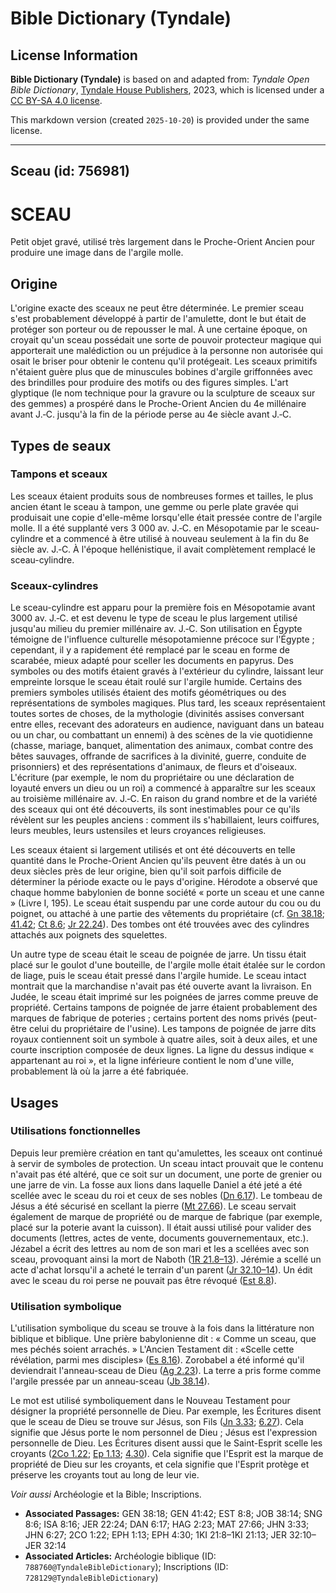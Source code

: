 # Bible Dictionary (Tyndale)

## License Information

**Bible Dictionary (Tyndale)** is based on and adapted from: _Tyndale Open Bible Dictionary_, [Tyndale House Publishers](https://tyndaleopenresources.com/), 2023, which is licensed under a [CC BY-SA 4.0 license](https://creativecommons.org/licenses/by-sa/4.0/legalcode.en).

This markdown version (created `2025-10-20`) is provided under the same license.



--------------------------------

## Sceau (id: 756981)

SCEAU
=====

Petit objet gravé, utilisé très largement dans le Proche\-Orient Ancien pour produire une image dans de l'argile molle.

Origine
-------

L'origine exacte des sceaux ne peut être déterminée. Le premier sceau s'est probablement développé à partir de l'amulette, dont le but était de protéger son porteur ou de repousser le mal. À une certaine époque, on croyait qu'un sceau possédait une sorte de pouvoir protecteur magique qui apporterait une malédiction ou un préjudice à la personne non autorisée qui osait le briser pour obtenir le contenu qu'il protégeait. Les sceaux primitifs n'étaient guère plus que de minuscules bobines d'argile griffonnées avec des brindilles pour produire des motifs ou des figures simples. L'art glyptique (le nom technique pour la gravure ou la sculpture de sceaux sur des gemmes) a prospéré dans le Proche\-Orient Ancien du 4e millénaire avant J.‑C. jusqu'à la fin de la période perse au 4e siècle avant J.‑C.

Types de seaux
--------------

### Tampons et sceaux

Les sceaux étaient produits sous de nombreuses formes et tailles, le plus ancien étant le sceau à tampon, une gemme ou perle plate gravée qui produisait une copie d'elle\-même lorsqu'elle était pressée contre de l'argile molle. Il a été supplanté vers 3 000 av. J.‑C. en Mésopotamie par le sceau\-cylindre et a commencé à être utilisé à nouveau seulement à la fin du 8e siècle av. J.‑C. À l'époque hellénistique, il avait complètement remplacé le sceau\-cylindre.

### Sceaux\-cylindres

Le sceau\-cylindre est apparu pour la première fois en Mésopotamie avant 3000 av. J.‑C. et est devenu le type de sceau le plus largement utilisé jusqu'au milieu du premier millénaire av. J.‑C. Son utilisation en Égypte témoigne de l'influence culturelle mésopotamienne précoce sur l'Égypte ; cependant, il y a rapidement été remplacé par le sceau en forme de scarabée, mieux adapté pour sceller les documents en papyrus. Des symboles ou des motifs étaient gravés à l'extérieur du cylindre, laissant leur empreinte lorsque le sceau était roulé sur l'argile humide. Certains des premiers symboles utilisés étaient des motifs géométriques ou des représentations de symboles magiques. Plus tard, les sceaux représentaient toutes sortes de choses, de la mythologie (divinités assises conversant entre elles, recevant des adorateurs en audience, naviguant dans un bateau ou un char, ou combattant un ennemi) à des scènes de la vie quotidienne (chasse, mariage, banquet, alimentation des animaux, combat contre des bêtes sauvages, offrande de sacrifices à la divinité, guerre, conduite de prisonniers) et des représentations d'animaux, de fleurs et d'oiseaux. L'écriture (par exemple, le nom du propriétaire ou une déclaration de loyauté envers un dieu ou un roi) a commencé à apparaître sur les sceaux au troisième millénaire av. J.‑C. En raison du grand nombre et de la variété des sceaux qui ont été découverts, ils sont inestimables pour ce qu'ils révèlent sur les peuples anciens : comment ils s'habillaient, leurs coiffures, leurs meubles, leurs ustensiles et leurs croyances religieuses.

Les sceaux étaient si largement utilisés et ont été découverts en telle quantité dans le Proche\-Orient Ancien qu'ils peuvent être datés à un ou deux siècles près de leur origine, bien qu'il soit parfois difficile de déterminer la période exacte ou le pays d'origine. Hérodote a observé que chaque homme babylonien de bonne société « porte un sceau et une canne » (Livre I, 195\). Le sceau était suspendu par une corde autour du cou ou du poignet, ou attaché à une partie des vêtements du propriétaire (cf. [Gn 38\.18](https://ref.ly/Gen38:18); [41\.42](https://ref.ly/Gen41:42); [Ct 8\.6](https://ref.ly/Song8:6); [Jr 22\.24](https://ref.ly/Jer22:24)). Des tombes ont été trouvées avec des cylindres attachés aux poignets des squelettes.

Un autre type de sceau était le sceau de poignée de jarre. Un tissu était placé sur le goulot d'une bouteille, de l'argile molle était étalée sur le cordon de liage, puis le sceau était pressé dans l'argile humide. Le sceau intact montrait que la marchandise n'avait pas été ouverte avant la livraison. En Judée, le sceau était imprimé sur les poignées de jarres comme preuve de propriété. Certains tampons de poignée de jarre étaient probablement des marques de fabrique de poteries ; certains portent des noms privés (peut\-être celui du propriétaire de l'usine). Les tampons de poignée de jarre dits royaux contiennent soit un symbole à quatre ailes, soit à deux ailes, et une courte inscription composée de deux lignes. La ligne du dessus indique « appartenant au roi », et la ligne inférieure contient le nom d'une ville, probablement là où la jarre a été fabriquée.

Usages
------

### Utilisations fonctionnelles

Depuis leur première création en tant qu'amulettes, les sceaux ont continué à servir de symboles de protection. Un sceau intact prouvait que le contenu n'avait pas été altéré, que ce soit sur un document, une porte de grenier ou une jarre de vin. La fosse aux lions dans laquelle Daniel a été jeté a été scellée avec le sceau du roi et ceux de ses nobles ([Dn 6\.17](https://ref.ly/Dan6:17)). Le tombeau de Jésus a été sécurisé en scellant la pierre ([Mt 27\.66](https://ref.ly/Matt27:66)). Le sceau servait également de marque de propriété ou de marque de fabrique (par exemple, placé sur la poterie avant la cuisson). Il était aussi utilisé pour valider des documents (lettres, actes de vente, documents gouvernementaux, etc.). Jézabel a écrit des lettres au nom de son mari et les a scellées avec son sceau, provoquant ainsi la mort de Naboth ([1R 21\.8–13](https://ref.ly/1Kgs21:8-1Kgs21:13)). Jérémie a scellé un acte d'achat lorsqu'il a acheté le terrain d'un parent ([Jr 32\.10–14](https://ref.ly/Jer32:10-Jer32:14)). Un édit avec le sceau du roi perse ne pouvait pas être révoqué ([Est 8\.8](https://ref.ly/Esth8:8)).

### Utilisation symbolique

L'utilisation symbolique du sceau se trouve à la fois dans la littérature non biblique et biblique. Une prière babylonienne dit : « Comme un sceau, que mes péchés soient arrachés. » L'Ancien Testament dit : «Scelle cette révélation, parmi mes disciples» ([Es 8\.16](https://ref.ly/Isa8:16)). Zorobabel a été informé qu'il deviendrait l'anneau\-sceau de Dieu ([Ag 2\.23](https://ref.ly/Hag2:23)). La terre a pris forme comme l'argile pressée par un anneau\-sceau ([Jb 38\.14](https://ref.ly/Job38:14)).

Le mot est utilisé symboliquement dans le Nouveau Testament pour désigner la propriété personnelle de Dieu. Par exemple, les Écritures disent que le sceau de Dieu se trouve sur Jésus, son Fils ([Jn 3\.33](https://ref.ly/John3:33); [6\.27](https://ref.ly/John6:27)). Cela signifie que Jésus porte le nom personnel de Dieu ; Jésus est l'expression personnelle de Dieu. Les Écritures disent aussi que le Saint\-Esprit scelle les croyants ([2Co 1\.22](https://ref.ly/2Cor1:22); [Ep 1\.13](https://ref.ly/Eph1:13); [4\.30](https://ref.ly/Eph4:30)). Cela signifie que l'Esprit est la marque de propriété de Dieu sur les croyants, et cela signifie que l'Esprit protège et préserve les croyants tout au long de leur vie.

*Voir aussi* Archéologie et la Bible; Inscriptions.

* **Associated Passages:** GEN 38:18; GEN 41:42; EST 8:8; JOB 38:14; SNG 8:6; ISA 8:16; JER 22:24; DAN 6:17; HAG 2:23; MAT 27:66; JHN 3:33; JHN 6:27; 2CO 1:22; EPH 1:13; EPH 4:30; 1KI 21:8–1KI 21:13; JER 32:10–JER 32:14
* **Associated Articles:** Archéologie biblique (ID: `788760@TyndaleBibleDictionary`); Inscriptions (ID: `728129@TyndaleBibleDictionary`)

